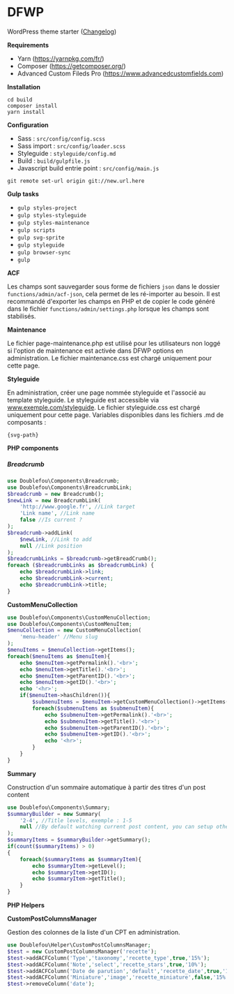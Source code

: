 # DFWP 
WordPress theme starter ([Changelog](https://github.com/posykrat/dfwp/blob/master/changelog.md))

**Requirements**
- Yarn (https://yarnpkg.com/fr/)
- Composer (https://getcomposer.org/)
- Advanced Custom Fileds Pro (https://www.advancedcustomfields.com)

**Installation**
```
cd build
composer install
yarn install
```

**Configuration**
- Sass : `src/config/config.scss`
- Sass import : `src/config/loader.scss`
- Styleguide : `styleguide/config.md`
- Build : `build/gulpfile.js`
- Javascript build entrie point : `src/config/main.js` 
```
git remote set-url origin git://new.url.here
```

**Gulp tasks**
- `gulp styles-project`
- `gulp styles-styleguide`
- `gulp styles-maintenance`
- `gulp scripts` 
- `gulp svg-sprite` 
- `gulp styleguide` 
- `gulp browser-sync` 
- `gulp` 

**ACF**

Les champs sont sauvegarder sous forme de fichiers `json` dans le dossier `functions/admin/acf-json`, cela permet de les ré-importer au besoin. Il est recommandé d'exporter les champs en PHP et de copier le code généré dans le fichier `functions/admin/settings.php` lorsque les champs sont stabilisés.


**Maintenance**

Le fichier page-maintenance.php est utilisé pour les utilisateurs non loggé si l'option de maintenance est activée dans DFWP options en administration. Le fichier maintenance.css est chargé uniquement pour cette page.

**Styleguide**

En administration, créer une page nommée styleguide et l'associé au template styleguide. Le styleguide est accessible via www.exemple.com/styleguide. Le fichier styleguide.css est chargé uniquement pour cette page. Variables disponibles dans les fichiers .md de composants : 

```
{svg-path}
```

**PHP components**

##### ****Breadcrumb****

```php
use Doublefou\Components\Breadcrumb;
use Doublefou\Components\BreadcrumbLink;
$breadcrumb = new Breadcrumb();
$newLink = new BreadcrumbLink(
	'http://www.google.fr', //Link target
	'Link name', //Link name
	false //Is current ?
);
$breadcrumb->addLink(
	$newLink, //Link to add
	null //Link position 
);
$breadcrumbLinks = $breadcrumb->getBreadCrumb();
foreach ($breadcrumbLinks as $breadcrumbLink) {
	echo $breadcrumbLink->link;
	echo $breadcrumbLink->current;
	echo $breadcrumbLink->title;
}
```

****CustomMenuCollection****

```php
use Doublefou\Components\CustomMenuCollection;
use Doublefou\Components\CustomMenuItem;
$menuCollection = new CustomMenuCollection(
	'menu-header' //Menu slug
);
$menuItems = $menuCollection->getItems();
foreach($menuItems as $menuItem){
	echo $menuItem->getPermalink().'<br>';
	echo $menuItem->getTitle().'<br>';
	echo $menuItem->getParentID().'<br>';
	echo $menuItem->getID().'<br>';
	echo '<hr>';
	if($menuItem->hasChildren()){
		$submenuItems = $menuItem->getCustomMenuCollection()->getItems();
		foreach($submenuItems as $submenuItem){
			echo $submenuItem->getPermalink().'<br>';
			echo $submenuItem->getTitle().'<br>';
			echo $submenuItem->getParentID().'<br>';
			echo $submenuItem->getID().'<br>';
			echo '<hr>';
		}
	}
}
```

****Summary****

Construction d'un sommaire automatique à partir des titres <hx> d'un post content
```php
use Doublefou\Components\Summary;
$summaryBuilder = new Summary(
	'2-4', //Title levels, exemple : 1-5
	null //By default watching current post content, you can setup other content like acf fields
);
$summaryItems = $summaryBuilder->getSummary();
if(count($summaryItems) > 0)
{
	foreach($summaryItems as $summaryItem){
		echo $summaryItem->getLevel();
		echo $summaryItem->getID();
		echo $summaryItem->getTitle();
	}
}
```

**PHP Helpers**

****CustomPostColumnsManager****

Gestion des colonnes de la liste d'un CPT en administration. 
```php
use Doublefou\Helper\CustomPostColumnsManager;
$test = new CustomPostColumnsManager('recette');
$test->addACFColumn('Type','taxonomy','recette_type',true,'15%');
$test->addACFColumn('Note','select','recette_stars',true,'10%');
$test->addACFColumn('Date de parution','default','recette_date',true,'10%');
$test->addACFColumn('Miniature','image','recette_miniature',false,'15%');
$test->removeColumn('date');
```